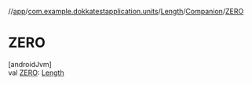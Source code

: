 //[app](../../../../index.md)/[com.example.dokkatestapplication.units](../../index.md)/[Length](../index.md)/[Companion](index.md)/[ZERO](-z-e-r-o.md)

# ZERO

[androidJvm]\
val [ZERO](-z-e-r-o.md): [Length](../index.md)
